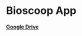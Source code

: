 # Bioscoop App

[**Google Drive**](https://drive.google.com/drive/u/1/folders/0B-eXbuoU1hYkeURRZXNlNG1uVGs "Group Google Drive")
